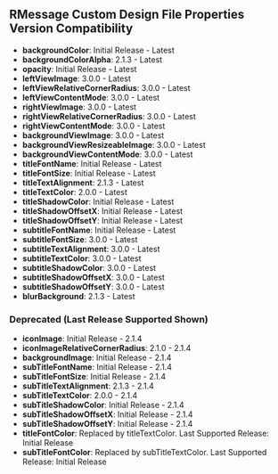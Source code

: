 ## RMessage Custom Design File Properties Version Compatibility

* **backgroundColor**: Initial Release - Latest
* **backgroundColorAlpha**: 2.1.3 - Latest
* **opacity**: Initial Release - Latest
* **leftViewImage**: 3.0.0 - Latest
* **leftViewRelativeCornerRadius**: 3.0.0 - Latest
* **leftViewContentMode**: 3.0.0 - Latest
* **rightViewImage**: 3.0.0 - Latest
* **rightViewRelativeCornerRadius**: 3.0.0 - Latest
* **rightViewContentMode**: 3.0.0 - Latest
* **backgroundViewImage**: 3.0.0 - Latest
* **backgroundViewResizeableImage**: 3.0.0 - Latest
* **backgroundViewContentMode**: 3.0.0 - Latest
* **titleFontName**: Initial Release - Latest
* **titleFontSize**: Initial Release - Latest
* **titleTextAlignment**: 2.1.3 - Latest
* **titleTextColor**: 2.0.0 - Latest
* **titleShadowColor**: Initial Release - Latest
* **titleShadowOffsetX**: Initial Release - Latest
* **titleShadowOffsetY**: Initial Release - Latest
* **subtitleFontName**: Initial Release - Latest
* **subtitleFontSize**: 3.0.0 - Latest
* **subtitleTextAlignment**:  3.0.0 - Latest
* **subtitleTextColor**: 3.0.0 - Latest
* **subtitleShadowColor**: 3.0.0 - Latest
* **subtitleShadowOffsetX**: 3.0.0 - Latest
* **subtitleShadowOffsetY**: 3.0.0 - Latest
* **blurBackground**: 2.1.3 - Latest

### Deprecated (Last Release Supported Shown)
* **iconImage**: Initial Release - 2.1.4
* **iconImageRelativeCornerRadius**: 2.1.0 - 2.1.4
* **backgroundImage**: Initial Release - 2.1.4
* **subTitleFontName**: Initial Release - 2.1.4
* **subTitleFontSize**: Initial Release - 2.1.4
* **subTitleTextAlignment**:  2.1.3 - 2.1.4
* **subTitleTextColor**: 2.0.0 - 2.1.4
* **subTitleShadowColor**: Initial Release - 2.1.4
* **subTitleShadowOffsetX**: Initial Release - 2.1.4
* **subTitleShadowOffsetY**: Initial Release - 2.1.4
* **titleFontColor**: Replaced by titleTextColor. Last Supported Release: Initial Release
* **subTitleFontColor**: Replaced by subTitleTextColor. Last Supported Release: Initial Release
